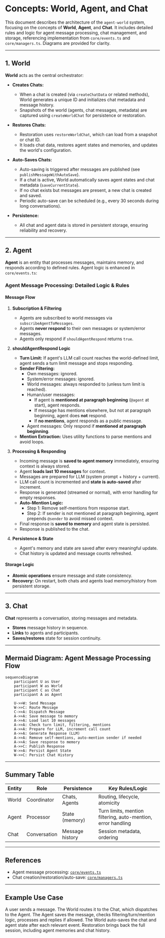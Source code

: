 # Concepts: World, Agent, and Chat

This document describes the architecture of the `agent-world` system, focusing on the concepts of **World**, **Agent**, and **Chat**. It includes detailed rules and logic for agent message processing, chat management, and storage, referencing implementation from `core/events.ts` and `core/managers.ts`. Diagrams are provided for clarity.

---

## 1. World

**World** acts as the central orchestrator:

- **Creates Chats:**  
  - When a chat is created (via `createChatData` or related methods), World generates a unique ID and initializes chat metadata and message history.
  - Snapshots of the world (agents, chat messages, metadata) are captured using `createWorldChat` for persistence or restoration.

- **Restores Chats:**  
  - Restoration uses `restoreWorldChat`, which can load from a snapshot or chat ID.  
  - It loads chat data, restores agent states and memories, and updates the world's configuration.

- **Auto-Saves Chats:**  
  - Auto-saving is triggered after messages are published (see `publishMessageWithAutoSave`).  
  - If a chat is active, World automatically saves agent states and chat metadata (`saveCurrentState`).  
  - If no chat exists but messages are present, a new chat is created and saved.
  - Periodic auto-save can be scheduled (e.g., every 30 seconds during long conversations).

- **Persistence:**  
  - All chat and agent data is stored in persistent storage, ensuring reliability and recovery.

---

## 2. Agent

**Agent** is an entity that processes messages, maintains memory, and responds according to defined rules. Agent logic is enhanced in `core/events.ts`:

### Agent Message Processing: Detailed Logic & Rules

#### Message Flow

1. **Subscription & Filtering**  
   - Agents are subscribed to world messages via `subscribeAgentToMessages`.
   - Agents **never respond** to their own messages or system/error messages.
   - Agents only respond if `shouldAgentRespond` returns `true`.

2. **shouldAgentRespond Logic**
   - **Turn Limit:** If agent's LLM call count reaches the world-defined limit, agent sends a turn limit message and stops responding.
   - **Sender Filtering:**
     - Own messages: ignored.
     - System/error messages: ignored.
     - World messages: always responded to (unless turn limit is reached).
     - Human/user messages:  
       - If agent is **mentioned at paragraph beginning** (`@agent` at start), agent responds.
       - If message has mentions elsewhere, but not at paragraph beginning, agent does **not** respond.
       - If **no mentions**, agent responds as a public message.
     - Agent messages: Only respond if **mentioned at paragraph beginning**.
   - **Mention Extraction:** Uses utility functions to parse mentions and avoid loops.

3. **Processing & Responding**
   - Incoming message is **saved to agent memory** immediately, ensuring context is always stored.
   - Agent **loads last 10 messages** for context.
   - Messages are prepared for LLM (system prompt + history + current).
   - LLM call count is incremented and **state is auto-saved** after increment.
   - Response is generated (streamed or normal), with error handling for empty responses.
   - **Auto-Mention Logic:**  
     - Step 1: Remove self-mentions from response start.
     - Step 2: If sender is not mentioned at paragraph beginning, agent prepends `@sender` to avoid missed context.
   - Final response is **saved to memory** and agent state is persisted.
   - Response is published to the chat.

4. **Persistence & State**
   - Agent's memory and state are saved after every meaningful update.
   - Chat history is updated and message counts refreshed.

#### Storage Logic

- **Atomic operations** ensure message and state consistency.
- **Recovery:** On restart, both chats and agents load memory/history from persistent storage.

---

## 3. Chat

**Chat** represents a conversation, storing messages and metadata.

- **Stores** message history in sequence.
- **Links** to agents and participants.
- **Saves/restores** state for session continuity.

---

## Mermaid Diagram: Agent Message Processing Flow

```mermaid
sequenceDiagram
    participant U as User
    participant W as World
    participant C as Chat
    participant A as Agent

    U->>W: Send Message
    W->>C: Route Message
    C->>A: Dispatch Message
    A->>A: Save message to memory
    A->>A: Load last 10 messages
    A->>A: Check turn limit, filtering, mentions
    A->>A: Prepare for LLM, increment call count
    A->>A: Generate Response (LLM)
    A->>A: Remove self-mentions, auto-mention sender if needed
    A->>A: Save response to memory
    A->>C: Publish Response
    W->>A: Persist Agent State
    W->>C: Persist Chat History
```

---

## Summary Table

| Entity | Role | Persistence | Key Rules/Logic |
|--------|------|-------------|-----------------|
| World  | Coordinator | Chats, Agents | Routing, lifecycle, atomicity |
| Agent  | Processor | State (memory) | Turn limits, mention filtering, auto-mention, error handling |
| Chat   | Conversation | Message history | Session metadata, ordering |

---

## References

- Agent message processing: [`core/events.ts`](https://github.com/yysun/agent-world/blob/541e400501ea475e40db6175ad9e96c53e7894ec/core/events.ts)
- Chat creation/restoration/auto-save: [`core/managers.ts`](https://github.com/yysun/agent-world/blob/541e400501ea475e40db6175ad9e96c53e7894ec/core/managers.ts)


---

## Example Use Case

A user sends a message. The World routes it to the Chat, which dispatches to the Agent. The Agent saves the message, checks filtering/turn/mention logic, processes and replies if allowed. The World auto-saves the chat and agent state after each relevant event. Restoration brings back the full session, including agent memories and chat history.
